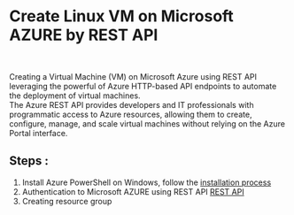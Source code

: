 # Create Linux VM on Microsoft AZURE by REST API
<br>

Creating a Virtual Machine (VM) on Microsoft Azure using REST API leveraging the powerful of Azure HTTP-based API endpoints to automate the deployment of virtual machines. <br>
The Azure REST API provides developers and IT professionals with programmatic access to Azure resources, allowing them to create, configure, manage, and scale virtual machines without relying on the Azure Portal interface.
<br>

## Steps : 
1. Install Azure PowerShell on Windows, follow the [installation process](install_azure_powershell_on_windows.md)
2. Authentication to Microsoft AZURE using REST API [REST API](azure_account_auth_rest_api.md)
3. Creating resource group
